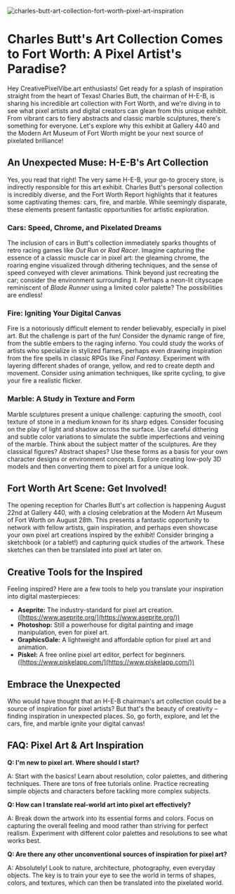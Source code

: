 ![charles-butt-art-collection-fort-worth-pixel-art-inspiration](https://images.pexels.com/photos/14127494/pexels-photo-14127494.jpeg?auto=compress&cs=tinysrgb&fit=crop&h=627&w=1200)

# Charles Butt's Art Collection Comes to Fort Worth: A Pixel Artist's Paradise?

Hey CreativePixelVibe.art enthusiasts! Get ready for a splash of inspiration straight from the heart of Texas! Charles Butt, the chairman of H-E-B, is sharing his incredible art collection with Fort Worth, and we're diving in to see what pixel artists and digital creators can glean from this unique exhibit. From vibrant cars to fiery abstracts and classic marble sculptures, there's something for everyone. Let's explore why this exhibit at Gallery 440 and the Modern Art Museum of Fort Worth might be your next source of pixelated brilliance!

## An Unexpected Muse: H-E-B's Art Collection

Yes, you read that right! The very same H-E-B, your go-to grocery store, is indirectly responsible for this art exhibit. Charles Butt's personal collection is incredibly diverse, and the Fort Worth Report highlights that it features some captivating themes: cars, fire, and marble. While seemingly disparate, these elements present fantastic opportunities for artistic exploration.

### Cars: Speed, Chrome, and Pixelated Dreams

The inclusion of cars in Butt's collection immediately sparks thoughts of retro racing games like *Out Run* or *Rad Racer*. Imagine capturing the essence of a classic muscle car in pixel art: the gleaming chrome, the roaring engine visualized through dithering techniques, and the sense of speed conveyed with clever animations. Think beyond just recreating the car; consider the environment surrounding it. Perhaps a neon-lit cityscape reminiscent of *Blade Runner* using a limited color palette? The possibilities are endless!

### Fire: Igniting Your Digital Canvas

Fire is a notoriously difficult element to render believably, especially in pixel art. But the challenge is part of the fun! Consider the dynamic range of fire, from the subtle embers to the raging inferno. You could study the works of artists who specialize in stylized flames, perhaps even drawing inspiration from the fire spells in classic RPGs like *Final Fantasy*. Experiment with layering different shades of orange, yellow, and red to create depth and movement. Consider using animation techniques, like sprite cycling, to give your fire a realistic flicker.

### Marble: A Study in Texture and Form

Marble sculptures present a unique challenge: capturing the smooth, cool texture of stone in a medium known for its sharp edges. Consider focusing on the play of light and shadow across the surface. Use careful dithering and subtle color variations to simulate the subtle imperfections and veining of the marble. Think about the subject matter of the sculptures. Are they classical figures? Abstract shapes? Use these forms as a basis for your own character designs or environment concepts. Explore creating low-poly 3D models and then converting them to pixel art for a unique look.

## Fort Worth Art Scene: Get Involved!

The opening reception for Charles Butt's art collection is happening August 22nd at Gallery 440, with a closing celebration at the Modern Art Museum of Fort Worth on August 28th. This presents a fantastic opportunity to network with fellow artists, gain inspiration, and perhaps even showcase your own pixel art creations inspired by the exhibit! Consider bringing a sketchbook (or a tablet!) and capturing quick studies of the artwork. These sketches can then be translated into pixel art later on.

## Creative Tools for the Inspired

Feeling inspired? Here are a few tools to help you translate your inspiration into digital masterpieces:

*   **Aseprite:** The industry-standard for pixel art creation. ([https://www.aseprite.org/](https://www.aseprite.org/))
*   **Photoshop:** Still a powerhouse for digital painting and image manipulation, even for pixel art.
*   **GraphicsGale:** A lightweight and affordable option for pixel art and animation.
*   **Piskel:** A free online pixel art editor, perfect for beginners. ([https://www.piskelapp.com/](https://www.piskelapp.com/))

## Embrace the Unexpected

Who would have thought that an H-E-B chairman's art collection could be a source of inspiration for pixel artists? But that's the beauty of creativity – finding inspiration in unexpected places. So, go forth, explore, and let the cars, fire, and marble ignite your digital canvas! 

## FAQ: Pixel Art & Art Inspiration

**Q: I'm new to pixel art. Where should I start?**

A: Start with the basics! Learn about resolution, color palettes, and dithering techniques. There are tons of free tutorials online. Practice recreating simple objects and characters before tackling more complex subjects.

**Q: How can I translate real-world art into pixel art effectively?**

A: Break down the artwork into its essential forms and colors. Focus on capturing the overall feeling and mood rather than striving for perfect realism. Experiment with different color palettes and resolutions to see what works best.

**Q: Are there any other unconventional sources of inspiration for pixel art?**

A: Absolutely! Look to nature, architecture, photography, even everyday objects. The key is to train your eye to see the world in terms of shapes, colors, and textures, which can then be translated into the pixelated world.
